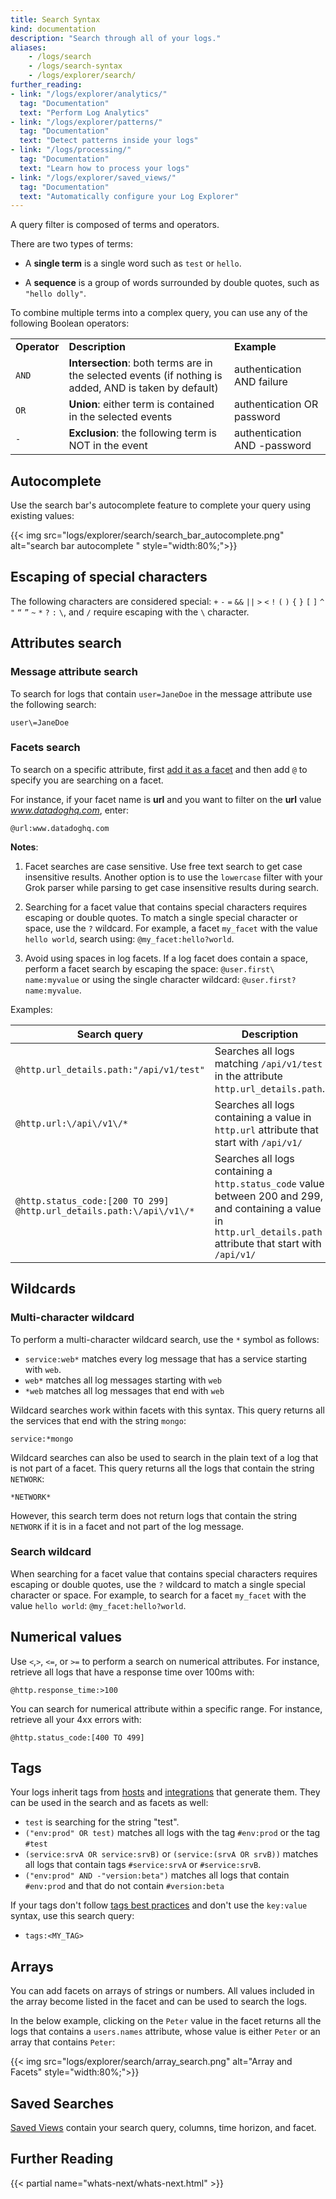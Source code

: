 ```yaml
---
title: Search Syntax
kind: documentation
description: "Search through all of your logs."
aliases:
    - /logs/search
    - /logs/search-syntax
    - /logs/explorer/search/
further_reading:
- link: "/logs/explorer/analytics/"
  tag: "Documentation"
  text: "Perform Log Analytics"
- link: "/logs/explorer/patterns/"
  tag: "Documentation"
  text: "Detect patterns inside your logs"
- link: "/logs/processing/"
  tag: "Documentation"
  text: "Learn how to process your logs"
- link: "/logs/explorer/saved_views/"
  tag: "Documentation"
  text: "Automatically configure your Log Explorer"
---
```


A query filter is composed of terms and operators.

There are two types of terms:

* A **single term** is a single word such as `test` or `hello`.

* A **sequence** is a group of words surrounded by double quotes, such as `"hello dolly"`.

To combine multiple terms into a complex query, you can use any of the following Boolean operators:

|              |                                                                                                        |                              |
|--------------|--------------------------------------------------------------------------------------------------------|------------------------------|
| **Operator** | **Description**                                                                                        | **Example**                  |
| `AND`        | **Intersection**: both terms are in the selected events (if nothing is added, AND is taken by default) | authentication AND failure   |
| `OR`         | **Union**: either term is contained in the selected events                                             | authentication OR password   |
| `-`          | **Exclusion**: the following term is NOT in the event                                                  | authentication AND -password |

## Autocomplete

Use the search bar's autocomplete feature to complete your query using existing values:

{{< img src="logs/explorer/search/search_bar_autocomplete.png" alt="search bar autocomplete "  style="width:80%;">}}

## Escaping of special characters

The following characters are considered special: `+` `-` `=` `&&` `||` `>` `<` `!` `(` `)` `{` `}` `[` `]` `^` `"` `“` `”` `~` `*` `?` `:` `\`, and `/` require escaping with the `\` character.

## Attributes search

### Message attribute search

To search for logs that contain `user=JaneDoe` in the message attribute use the following search:

`user\=JaneDoe`

### Facets search

To search on a specific attribute, first [add it as a facet][1] and then add `@` to specify you are searching on a facet.

For instance, if your facet name is **url** and you want to filter on the **url** value *www.datadoghq.com*, enter:

`@url:www.datadoghq.com`


**Notes**:

1. Facet searches are case sensitive. Use free text search to get case insensitive results. Another option is to use the `lowercase` filter with your Grok parser while parsing to get case insensitive results during search.

2. Searching for a facet value that contains special characters requires escaping or double quotes. To match a single special character or space, use the `?` wildcard. For example, a facet `my_facet` with the value `hello world`, search using: `@my_facet:hello?world`.

3. Avoid using spaces in log facets. If a log facet does contain a space, perform a facet search by escaping the space: `@user.first\ name:myvalue` or using the single character wildcard: `@user.first?name:myvalue`.

Examples:

| Search query                                                         | Description                                                                                                                                                         |
|----------------------------------------------------------------------|---------------------------------------------------------------------------------------------------------------------------------------------------------------------|
| `@http.url_details.path:"/api/v1/test"`                              | Searches all logs matching `/api/v1/test` in the attribute `http.url_details.path`.                                                                               |
| `@http.url:\/api\/v1\/*`                                             | Searches all logs containing a value in `http.url` attribute that start with `/api/v1/`                                                                             |
| `@http.status_code:[200 TO 299] @http.url_details.path:\/api\/v1\/*` | Searches all logs containing a `http.status_code` value between 200 and 299, and containing a value in `http.url_details.path` attribute that start with `/api/v1/` |

## Wildcards

### Multi-character wildcard

To perform a multi-character wildcard search, use the `*` symbol as follows:

* `service:web*` matches every log message that has a service starting with `web`.
* `web*` matches all log messages starting with `web`
* `*web` matches all log messages that end with `web`

Wildcard searches work within facets with this syntax. This query returns all the services that end with the string `mongo`:

`service:*mongo`

Wildcard searches can also be used to search in the plain text of a log that is not part of a facet. This query returns all the logs that contain the string `NETWORK`:

`*NETWORK*`

However, this search term does not return logs that contain the string `NETWORK` if it is in a facet and not part of the log message.

### Search wildcard

When searching for a facet value that contains special characters requires escaping or double quotes, use the `?` wildcard to match a single special character or space. For example, to search for a facet `my_facet` with the value `hello world`: `@my_facet:hello?world`.

## Numerical values

Use `<`,`>`, `<=`, or `>=` to perform a search on numerical attributes. For instance, retrieve all logs that have a response time over 100ms with:

`@http.response_time:>100`

You can search for numerical attribute within a specific range. For instance, retrieve all your 4xx errors with:

`@http.status_code:[400 TO 499]`

## Tags

Your logs inherit tags from [hosts][2] and [integrations][3] that generate them. They can be used in the search and as facets as well:

* `test` is searching for the string "test".
* `("env:prod" OR test)` matches all logs with the tag `#env:prod` or the tag `#test`
* `(service:srvA OR service:srvB)` or `(service:(srvA OR srvB))` matches all logs that contain tags `#service:srvA` or `#service:srvB`.
* `("env:prod" AND -"version:beta")` matches all logs that contain `#env:prod` and that do not contain `#version:beta`

If your tags don't follow [tags best practices][4] and don't use the `key:value` syntax, use this search query:

* `tags:<MY_TAG>`

## Arrays

You can add facets on arrays of strings or numbers. All values included in the array become listed in the facet and can be used to search the logs.

In the below example, clicking on the `Peter` value in the facet returns all the logs that contains a `users.names` attribute, whose value is either `Peter` or an array that contains `Peter`:

{{< img src="logs/explorer/search/array_search.png" alt="Array and Facets"  style="width:80%;">}}

## Saved Searches

[Saved Views][5] contain your search query, columns, time horizon, and facet.

## Further Reading

{{< partial name="whats-next/whats-next.html" >}}

[1]: /logs/explorer/facets/
[2]: /infrastructure/
[3]: /integrations/#cat-log-collection
[4]: /getting_started/tagging/#tags-best-practices
[5]: /logs/explorer/saved_views/
